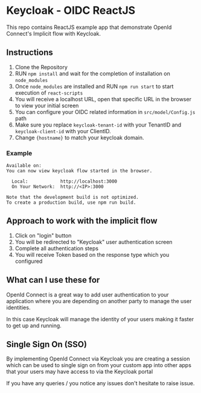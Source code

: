 # Keycloak - OIDC ReactJS

This repo contains ReactJS example app that demonstrate OpenId Connect's Implicit flow with Keycloak.

## Instructions

1. Clone the Repository
2. RUN `npm install` and wait for the completion of installation on `node_modules`
3. Once `node_modules` are installed and RUN `npm run start` to start execution of `react-scripts`
4. You will receive a localhost URL, open that specific URL in the browser to view your initial screen
5. You can configure your OIDC related information in ```src/model/Config.js``` path
6. Make sure you replace `keycloak-tenant-id` with your TenantID and `keycloak-client-id` with your ClientID.
7. Change `{hostname}` to match your keycloak domain.

### Example

```
Available on:
You can now view keycloak flow started in the browser.

  Local:            http://localhost:3000
  On Your Network:  http://<IP>:3000

Note that the development build is not optimized.
To create a production build, use npm run build.
```

## Approach to work with the implicit flow

1. Click on "login" button
2. You will be redirected to "Keycloak" user authentication screen
3. Complete all authentication steps
4. You will receive Token based on the response type which you configured

## What can I use these for

OpenId Connect is a great way to add user authentication to your application where you are depending on another party to manage the user identities.

In this case Keycloak will manage the identity of your users making it faster to get up and running.

## Single Sign On (SSO)

By implementing OpenId Connect via Keycloak you are creating a session which can be used to single sign on from your custom app into other apps that your users may have access to via the Keycloak portal

If you have any queries / you notice any issues don't hesitate to raise issue.
